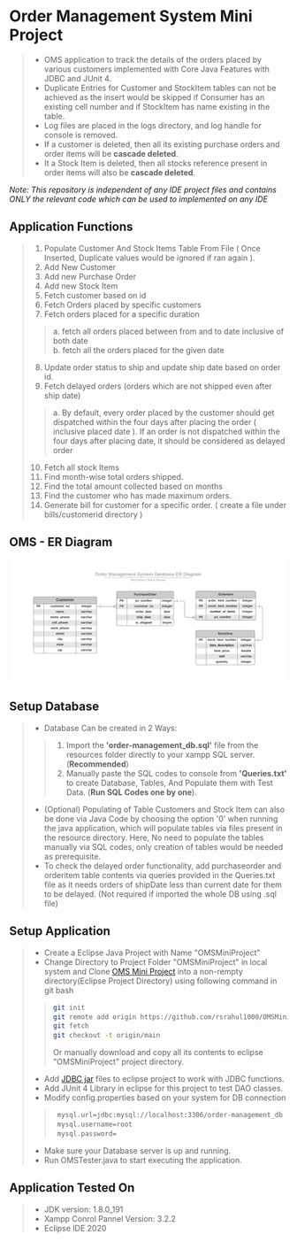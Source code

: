 # Order Management System Mini Project

>- OMS application to track the details of the orders placed by various customers implemented with Core Java Features with JDBC and JUnit 4.
>- Duplicate Entries for Customer and StockItem tables can not be achieved as the insert would be skipped if Consumer has an existing cell number and if StockItem has name existing in the table.
>- Log files are placed in the logs directory, and log handle for console is removed.
>- If a customer is deleted, then all its existing purchase orders and order items will be **cascade deleted**.
>- It a Stock Item is deleted, then all stocks reference present in order items will also be **cascade deleted**.


_Note: This repository is independent of any IDE project files and contains ONLY the relevant code which can be used to implemented on any IDE_

## Application Functions

>1. Populate Customer And Stock Items Table From File ( Once Inserted, Duplicate values would be ignored if ran again ).
>2. Add New Customer
>3. Add new Purchase Order
>4. Add new Stock Item
>5. Fetch customer based on id
>6. Fetch Orders placed by specific customers
>7. Fetch orders placed for a specific duration   
>>  a. fetch all orders placed between from and to date inclusive of both date  
>>  b. fetch all the orders placed for the given date
>8. Update order status to ship and update ship date based on order id.
>9. Fetch delayed orders  (orders which are not shipped even after ship date)
>>  a. By default, every order placed by the customer should get dispatched within the four days after placing the order ( inclusive placed date ). If an order is not dispatched within the four days after placing date, it should be considered as delayed order
>10. Fetch all stock Items
>11. Find month-wise total orders shipped.  
>12. Find the total amount collected based on months
>13. Find the customer who has made maximum orders.
>14. Generate bill for customer for a specific order. ( create a file under bills/customerid directory )



## OMS - ER Diagram
![Alt text](resources/OMS%20Database%20-%20ER%20Diagram.png?raw=true "Order Management System Database ER Diagram")


## Setup Database

>- Database Can be created in 2 Ways: 
  >>  1. Import the **'order-management_db.sql'** file from the resources folder directly to your xampp SQL server. (**Recommended**)
  >>  2. Manually paste the SQL codes to console from **'Queries.txt'** to create Database, Tables, And Populate them with Test Data. (**Run SQL Codes one by one**).
>- (Optional) Populating of Table Customers and Stock Item can also be done via Java Code by choosing the option '0' when running the java application, which will populate tables via files present in the resource directory. Here, No need to populate the tables manually via SQL codes, only creation of tables would be needed as prerequisite.
>- To check the delayed order functionality, add purchaseorder and orderitem table contents via queries provided in the Queries.txt file as it needs orders of shipDate less than current date for them to be delayed. (Not required if imported the whole DB using .sql file)

 
## Setup Application

>- Create a Eclipse Java Project with Name "OMSMiniProject"
>- Change Directory to Project Folder "OMSMiniProject" in local system and Clone [OMS Mini Project](https://github.com/rsrahul1000/OMSMiniProject) into a non-rempty directory(Eclipse Project Directory) using following command in git bash
  >>```bash
  >> git init
  >> git remote add origin https://github.com/rsrahul1000/OMSMiniProject.git
  >> git fetch
  >> git checkout -t origin/main
  >>```
  >> Or manually download and copy all its contents to eclipse "OMSMiniProject" project directory.
>- Add [JDBC jar](https://dev.mysql.com/downloads/file/?id=496255) files to eclipse project to work with JDBC functions.
>- Add JUnit 4 Library in eclipse for this project to test DAO classes.
>- Modify config.properties based on your system for DB connection
>>```bash
>>	mysql.url=jdbc:mysql://localhost:3306/order-management_db
>>	mysql.username=root
>>	mysql.password=
>>```
>- Make sure your Database server is up and running.
>- Run OMSTester.java to start executing the application.


## Application Tested On

> - JDK version: 1.8.0_191
> - Xampp Conrol Pannel Version: 3.2.2
> - Eclipse IDE 2020
